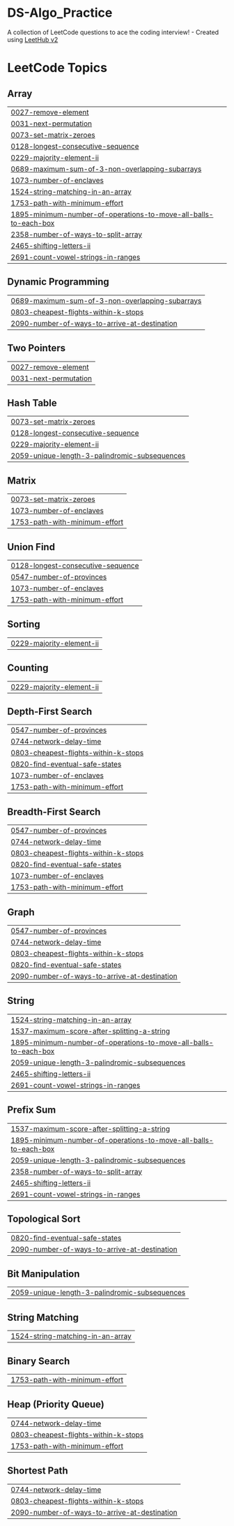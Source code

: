 # DS-Algo_Practice
A collection of LeetCode questions to ace the coding interview! - Created using [LeetHub v2](https://github.com/arunbhardwaj/LeetHub-2.0)

<!---LeetCode Topics Start-->
# LeetCode Topics
## Array
|  |
| ------- |
| [0027-remove-element](https://github.com/yashgarg7302/DS-Algo_Practice/tree/master/0027-remove-element) |
| [0031-next-permutation](https://github.com/yashgarg7302/DS-Algo_Practice/tree/master/0031-next-permutation) |
| [0073-set-matrix-zeroes](https://github.com/yashgarg7302/DS-Algo_Practice/tree/master/0073-set-matrix-zeroes) |
| [0128-longest-consecutive-sequence](https://github.com/yashgarg7302/DS-Algo_Practice/tree/master/0128-longest-consecutive-sequence) |
| [0229-majority-element-ii](https://github.com/yashgarg7302/DS-Algo_Practice/tree/master/0229-majority-element-ii) |
| [0689-maximum-sum-of-3-non-overlapping-subarrays](https://github.com/yashgarg7302/DS-Algo_Practice/tree/master/0689-maximum-sum-of-3-non-overlapping-subarrays) |
| [1073-number-of-enclaves](https://github.com/yashgarg7302/DS-Algo_Practice/tree/master/1073-number-of-enclaves) |
| [1524-string-matching-in-an-array](https://github.com/yashgarg7302/DS-Algo_Practice/tree/master/1524-string-matching-in-an-array) |
| [1753-path-with-minimum-effort](https://github.com/yashgarg7302/DS-Algo_Practice/tree/master/1753-path-with-minimum-effort) |
| [1895-minimum-number-of-operations-to-move-all-balls-to-each-box](https://github.com/yashgarg7302/DS-Algo_Practice/tree/master/1895-minimum-number-of-operations-to-move-all-balls-to-each-box) |
| [2358-number-of-ways-to-split-array](https://github.com/yashgarg7302/DS-Algo_Practice/tree/master/2358-number-of-ways-to-split-array) |
| [2465-shifting-letters-ii](https://github.com/yashgarg7302/DS-Algo_Practice/tree/master/2465-shifting-letters-ii) |
| [2691-count-vowel-strings-in-ranges](https://github.com/yashgarg7302/DS-Algo_Practice/tree/master/2691-count-vowel-strings-in-ranges) |
## Dynamic Programming
|  |
| ------- |
| [0689-maximum-sum-of-3-non-overlapping-subarrays](https://github.com/yashgarg7302/DS-Algo_Practice/tree/master/0689-maximum-sum-of-3-non-overlapping-subarrays) |
| [0803-cheapest-flights-within-k-stops](https://github.com/yashgarg7302/DS-Algo_Practice/tree/master/0803-cheapest-flights-within-k-stops) |
| [2090-number-of-ways-to-arrive-at-destination](https://github.com/yashgarg7302/DS-Algo_Practice/tree/master/2090-number-of-ways-to-arrive-at-destination) |
## Two Pointers
|  |
| ------- |
| [0027-remove-element](https://github.com/yashgarg7302/DS-Algo_Practice/tree/master/0027-remove-element) |
| [0031-next-permutation](https://github.com/yashgarg7302/DS-Algo_Practice/tree/master/0031-next-permutation) |
## Hash Table
|  |
| ------- |
| [0073-set-matrix-zeroes](https://github.com/yashgarg7302/DS-Algo_Practice/tree/master/0073-set-matrix-zeroes) |
| [0128-longest-consecutive-sequence](https://github.com/yashgarg7302/DS-Algo_Practice/tree/master/0128-longest-consecutive-sequence) |
| [0229-majority-element-ii](https://github.com/yashgarg7302/DS-Algo_Practice/tree/master/0229-majority-element-ii) |
| [2059-unique-length-3-palindromic-subsequences](https://github.com/yashgarg7302/DS-Algo_Practice/tree/master/2059-unique-length-3-palindromic-subsequences) |
## Matrix
|  |
| ------- |
| [0073-set-matrix-zeroes](https://github.com/yashgarg7302/DS-Algo_Practice/tree/master/0073-set-matrix-zeroes) |
| [1073-number-of-enclaves](https://github.com/yashgarg7302/DS-Algo_Practice/tree/master/1073-number-of-enclaves) |
| [1753-path-with-minimum-effort](https://github.com/yashgarg7302/DS-Algo_Practice/tree/master/1753-path-with-minimum-effort) |
## Union Find
|  |
| ------- |
| [0128-longest-consecutive-sequence](https://github.com/yashgarg7302/DS-Algo_Practice/tree/master/0128-longest-consecutive-sequence) |
| [0547-number-of-provinces](https://github.com/yashgarg7302/DS-Algo_Practice/tree/master/0547-number-of-provinces) |
| [1073-number-of-enclaves](https://github.com/yashgarg7302/DS-Algo_Practice/tree/master/1073-number-of-enclaves) |
| [1753-path-with-minimum-effort](https://github.com/yashgarg7302/DS-Algo_Practice/tree/master/1753-path-with-minimum-effort) |
## Sorting
|  |
| ------- |
| [0229-majority-element-ii](https://github.com/yashgarg7302/DS-Algo_Practice/tree/master/0229-majority-element-ii) |
## Counting
|  |
| ------- |
| [0229-majority-element-ii](https://github.com/yashgarg7302/DS-Algo_Practice/tree/master/0229-majority-element-ii) |
## Depth-First Search
|  |
| ------- |
| [0547-number-of-provinces](https://github.com/yashgarg7302/DS-Algo_Practice/tree/master/0547-number-of-provinces) |
| [0744-network-delay-time](https://github.com/yashgarg7302/DS-Algo_Practice/tree/master/0744-network-delay-time) |
| [0803-cheapest-flights-within-k-stops](https://github.com/yashgarg7302/DS-Algo_Practice/tree/master/0803-cheapest-flights-within-k-stops) |
| [0820-find-eventual-safe-states](https://github.com/yashgarg7302/DS-Algo_Practice/tree/master/0820-find-eventual-safe-states) |
| [1073-number-of-enclaves](https://github.com/yashgarg7302/DS-Algo_Practice/tree/master/1073-number-of-enclaves) |
| [1753-path-with-minimum-effort](https://github.com/yashgarg7302/DS-Algo_Practice/tree/master/1753-path-with-minimum-effort) |
## Breadth-First Search
|  |
| ------- |
| [0547-number-of-provinces](https://github.com/yashgarg7302/DS-Algo_Practice/tree/master/0547-number-of-provinces) |
| [0744-network-delay-time](https://github.com/yashgarg7302/DS-Algo_Practice/tree/master/0744-network-delay-time) |
| [0803-cheapest-flights-within-k-stops](https://github.com/yashgarg7302/DS-Algo_Practice/tree/master/0803-cheapest-flights-within-k-stops) |
| [0820-find-eventual-safe-states](https://github.com/yashgarg7302/DS-Algo_Practice/tree/master/0820-find-eventual-safe-states) |
| [1073-number-of-enclaves](https://github.com/yashgarg7302/DS-Algo_Practice/tree/master/1073-number-of-enclaves) |
| [1753-path-with-minimum-effort](https://github.com/yashgarg7302/DS-Algo_Practice/tree/master/1753-path-with-minimum-effort) |
## Graph
|  |
| ------- |
| [0547-number-of-provinces](https://github.com/yashgarg7302/DS-Algo_Practice/tree/master/0547-number-of-provinces) |
| [0744-network-delay-time](https://github.com/yashgarg7302/DS-Algo_Practice/tree/master/0744-network-delay-time) |
| [0803-cheapest-flights-within-k-stops](https://github.com/yashgarg7302/DS-Algo_Practice/tree/master/0803-cheapest-flights-within-k-stops) |
| [0820-find-eventual-safe-states](https://github.com/yashgarg7302/DS-Algo_Practice/tree/master/0820-find-eventual-safe-states) |
| [2090-number-of-ways-to-arrive-at-destination](https://github.com/yashgarg7302/DS-Algo_Practice/tree/master/2090-number-of-ways-to-arrive-at-destination) |
## String
|  |
| ------- |
| [1524-string-matching-in-an-array](https://github.com/yashgarg7302/DS-Algo_Practice/tree/master/1524-string-matching-in-an-array) |
| [1537-maximum-score-after-splitting-a-string](https://github.com/yashgarg7302/DS-Algo_Practice/tree/master/1537-maximum-score-after-splitting-a-string) |
| [1895-minimum-number-of-operations-to-move-all-balls-to-each-box](https://github.com/yashgarg7302/DS-Algo_Practice/tree/master/1895-minimum-number-of-operations-to-move-all-balls-to-each-box) |
| [2059-unique-length-3-palindromic-subsequences](https://github.com/yashgarg7302/DS-Algo_Practice/tree/master/2059-unique-length-3-palindromic-subsequences) |
| [2465-shifting-letters-ii](https://github.com/yashgarg7302/DS-Algo_Practice/tree/master/2465-shifting-letters-ii) |
| [2691-count-vowel-strings-in-ranges](https://github.com/yashgarg7302/DS-Algo_Practice/tree/master/2691-count-vowel-strings-in-ranges) |
## Prefix Sum
|  |
| ------- |
| [1537-maximum-score-after-splitting-a-string](https://github.com/yashgarg7302/DS-Algo_Practice/tree/master/1537-maximum-score-after-splitting-a-string) |
| [1895-minimum-number-of-operations-to-move-all-balls-to-each-box](https://github.com/yashgarg7302/DS-Algo_Practice/tree/master/1895-minimum-number-of-operations-to-move-all-balls-to-each-box) |
| [2059-unique-length-3-palindromic-subsequences](https://github.com/yashgarg7302/DS-Algo_Practice/tree/master/2059-unique-length-3-palindromic-subsequences) |
| [2358-number-of-ways-to-split-array](https://github.com/yashgarg7302/DS-Algo_Practice/tree/master/2358-number-of-ways-to-split-array) |
| [2465-shifting-letters-ii](https://github.com/yashgarg7302/DS-Algo_Practice/tree/master/2465-shifting-letters-ii) |
| [2691-count-vowel-strings-in-ranges](https://github.com/yashgarg7302/DS-Algo_Practice/tree/master/2691-count-vowel-strings-in-ranges) |
## Topological Sort
|  |
| ------- |
| [0820-find-eventual-safe-states](https://github.com/yashgarg7302/DS-Algo_Practice/tree/master/0820-find-eventual-safe-states) |
| [2090-number-of-ways-to-arrive-at-destination](https://github.com/yashgarg7302/DS-Algo_Practice/tree/master/2090-number-of-ways-to-arrive-at-destination) |
## Bit Manipulation
|  |
| ------- |
| [2059-unique-length-3-palindromic-subsequences](https://github.com/yashgarg7302/DS-Algo_Practice/tree/master/2059-unique-length-3-palindromic-subsequences) |
## String Matching
|  |
| ------- |
| [1524-string-matching-in-an-array](https://github.com/yashgarg7302/DS-Algo_Practice/tree/master/1524-string-matching-in-an-array) |
## Binary Search
|  |
| ------- |
| [1753-path-with-minimum-effort](https://github.com/yashgarg7302/DS-Algo_Practice/tree/master/1753-path-with-minimum-effort) |
## Heap (Priority Queue)
|  |
| ------- |
| [0744-network-delay-time](https://github.com/yashgarg7302/DS-Algo_Practice/tree/master/0744-network-delay-time) |
| [0803-cheapest-flights-within-k-stops](https://github.com/yashgarg7302/DS-Algo_Practice/tree/master/0803-cheapest-flights-within-k-stops) |
| [1753-path-with-minimum-effort](https://github.com/yashgarg7302/DS-Algo_Practice/tree/master/1753-path-with-minimum-effort) |
## Shortest Path
|  |
| ------- |
| [0744-network-delay-time](https://github.com/yashgarg7302/DS-Algo_Practice/tree/master/0744-network-delay-time) |
| [0803-cheapest-flights-within-k-stops](https://github.com/yashgarg7302/DS-Algo_Practice/tree/master/0803-cheapest-flights-within-k-stops) |
| [2090-number-of-ways-to-arrive-at-destination](https://github.com/yashgarg7302/DS-Algo_Practice/tree/master/2090-number-of-ways-to-arrive-at-destination) |
<!---LeetCode Topics End-->